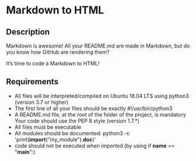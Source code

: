 # Markdown to HTML
## Description
Markdown is awesome! All your README.md are made in Markdown, but do you know how GitHub are rendering them?

It’s time to code a Markdown to HTML!

## Requirements
- All files will be interpreted/compiled on Ubuntu 18.04 LTS using python3 (version 3.7 or higher)
- The first line of all your files should be exactly #!/usr/bin/python3
- A README.md file, at the root of the folder of the project, is mandatory
Your code should use the PEP 8 style (version 1.7.*)
- All  files must be executable
- All  modules should be documented: python3 -c 'print(__import__("my_module").__doc__)'
- code should not be executed when imported (by using if __name__ == "__main__":)
